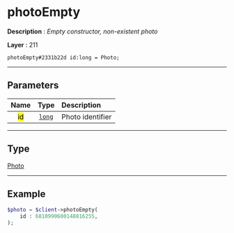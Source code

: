 # photoEmpty

**Description** : *Empty constructor, non-existent photo*

**Layer** : 211

```tl
photoEmpty#2331b22d id:long = Photo;
```

---

## Parameters

| Name | Type | Description |
| :---: | :---: | :--- |
| <mark>id</mark> | [`long`](type/long) | Photo identifier |

---

## Type

[Photo](type/Photo)

---

## Example

```php
$photo = $client->photoEmpty(
	id : 6810990600148816255,
);
```